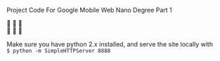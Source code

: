 Project Code For Google Mobile Web Nano Degree
Part 1


🌊 🌊 🌊  
🐠 🐠 🐠  


Make sure you have python 2.x installed, and serve the site locally with  
`$ python -m SimpleHTTPServer 8888`

